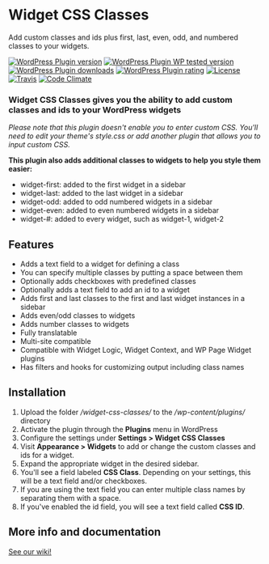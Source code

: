 # Widget CSS Classes

Add custom classes and ids plus first, last, even, odd, and numbered classes to your widgets.

[![WordPress Plugin version](https://img.shields.io/wordpress/plugin/v/widget-css-classes.svg?style=flat)](https://wordpress.org/plugins/widget-css-classes/)
[![WordPress Plugin WP tested version](https://img.shields.io/wordpress/v/widget-css-classes.svg?style=flat)](https://wordpress.org/plugins/widget-css-classes/)
[![WordPress Plugin downloads](https://img.shields.io/wordpress/plugin/dt/widget-css-classes.svg?style=flat)](https://wordpress.org/plugins/widget-css-classes/)
[![WordPress Plugin rating](https://img.shields.io/wordpress/plugin/r/widget-css-classes.svg?style=flat)](https://wordpress.org/plugins/widget-css-classes/)
[![License](https://img.shields.io/badge/license-GPL--2.0%2B-green.svg)](https://github.com/cleverness/widget-css-classes/blob/master/license.txt)
[![Travis](https://secure.travis-ci.org/cleverness/widget-css-classes.png?branch=master)](http://travis-ci.org/cleverness/widget-css-classes)
[![Code Climate](https://codeclimate.com/github/cleverness/widget-css-classes/badges/gpa.svg)](https://codeclimate.com/github/cleverness/widget-css-classes)

### Widget CSS Classes gives you the ability to add custom classes and ids to your WordPress widgets

_Please note that this plugin doesn't enable you to enter custom CSS. You'll need to edit your theme's style.css or add another plugin that allows you to input custom CSS._

**This plugin also adds additional classes to widgets to help you style them easier:**

* widget-first: added to the first widget in a sidebar
* widget-last: added to the last widget in a sidebar
* widget-odd: added to odd numbered widgets in a sidebar
* widget-even: added to even numbered widgets in a sidebar
* widget-#: added to every widget, such as widget-1, widget-2

## Features

* Adds a text field to a widget for defining a class
* You can specify multiple classes by putting a space between them
* Optionally adds checkboxes with predefined classes
* Optionally adds a text field to add an id to a widget
* Adds first and last classes to the first and last widget instances in a sidebar
* Adds even/odd classes to widgets
* Adds number classes to widgets
* Fully translatable
* Multi-site compatible
* Compatible with Widget Logic, Widget Context, and WP Page Widget plugins
* Has filters and hooks for customizing output including class names

## Installation

1. Upload the folder _/widget-css-classes/_ to the _/wp-content/plugins/_ directory
2. Activate the plugin through the __Plugins__ menu in WordPress
3. Configure the settings under __Settings > Widget CSS Classes__
4. Visit __Appearance > Widgets__ to add or change the custom classes and ids for a widget.
5. Expand the appropriate widget in the desired sidebar.
6. You'll see a field labeled __CSS Class__. Depending on your settings, this will be a text field and/or checkboxes.
7. If you are using the text field you can enter multiple class names by separating them with a space.
8. If you've enabled the id field, you will see a text field called __CSS ID__.

## More info and documentation

[See our wiki!](https://github.com/cleverness/widget-css-classes/wiki)
